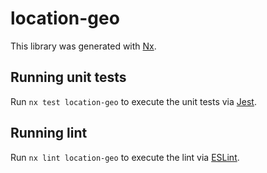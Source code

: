 # location-geo

This library was generated with [Nx](https://nx.dev).

## Running unit tests

Run `nx test location-geo` to execute the unit tests via [Jest](https://jestjs.io).

## Running lint

Run `nx lint location-geo` to execute the lint via [ESLint](https://eslint.org/).
